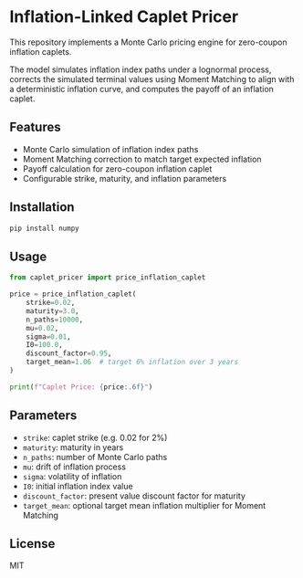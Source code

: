 
# Inflation-Linked Caplet Pricer

This repository implements a Monte Carlo pricing engine for zero-coupon inflation caplets.

The model simulates inflation index paths under a lognormal process, corrects the simulated terminal values using Moment Matching to align with a deterministic inflation curve, and computes the payoff of an inflation caplet.

## Features

- Monte Carlo simulation of inflation index paths
- Moment Matching correction to match target expected inflation
- Payoff calculation for zero-coupon inflation caplet
- Configurable strike, maturity, and inflation parameters

## Installation

```bash
pip install numpy
```

## Usage

```python
from caplet_pricer import price_inflation_caplet

price = price_inflation_caplet(
    strike=0.02,
    maturity=3.0,
    n_paths=10000,
    mu=0.02,
    sigma=0.01,
    I0=100.0,
    discount_factor=0.95,
    target_mean=1.06  # target 6% inflation over 3 years
)

print(f"Caplet Price: {price:.6f}")
```

## Parameters

- `strike`: caplet strike (e.g. 0.02 for 2%)
- `maturity`: maturity in years
- `n_paths`: number of Monte Carlo paths
- `mu`: drift of inflation process
- `sigma`: volatility of inflation
- `I0`: initial inflation index value
- `discount_factor`: present value discount factor for maturity
- `target_mean`: optional target mean inflation multiplier for Moment Matching

## License

MIT
